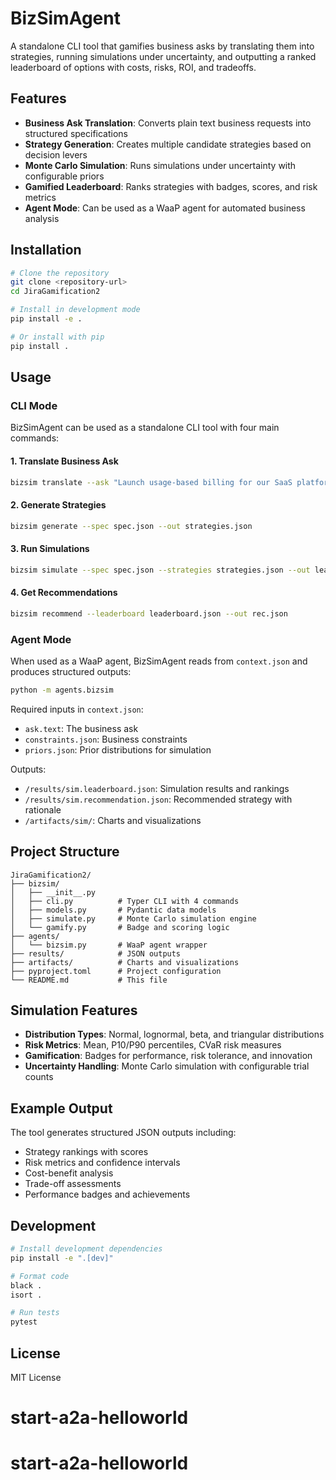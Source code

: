 # BizSimAgent

A standalone CLI tool that gamifies business asks by translating them into strategies, running simulations under uncertainty, and outputting a ranked leaderboard of options with costs, risks, ROI, and tradeoffs.

## Features

- **Business Ask Translation**: Converts plain text business requests into structured specifications
- **Strategy Generation**: Creates multiple candidate strategies based on decision levers
- **Monte Carlo Simulation**: Runs simulations under uncertainty with configurable priors
- **Gamified Leaderboard**: Ranks strategies with badges, scores, and risk metrics
- **Agent Mode**: Can be used as a WaaP agent for automated business analysis

## Installation

```bash
# Clone the repository
git clone <repository-url>
cd JiraGamification2

# Install in development mode
pip install -e .

# Or install with pip
pip install .
```

## Usage

### CLI Mode

BizSimAgent can be used as a standalone CLI tool with four main commands:

#### 1. Translate Business Ask
```bash
bizsim translate --ask "Launch usage-based billing for our SaaS platform" --out spec.json
```

#### 2. Generate Strategies
```bash
bizsim generate --spec spec.json --out strategies.json
```

#### 3. Run Simulations
```bash
bizsim simulate --spec spec.json --strategies strategies.json --out leaderboard.json --trials 1000
```

#### 4. Get Recommendations
```bash
bizsim recommend --leaderboard leaderboard.json --out rec.json
```

### Agent Mode

When used as a WaaP agent, BizSimAgent reads from `context.json` and produces structured outputs:

```bash
python -m agents.bizsim
```

Required inputs in `context.json`:
- `ask.text`: The business ask
- `constraints.json`: Business constraints
- `priors.json`: Prior distributions for simulation

Outputs:
- `/results/sim.leaderboard.json`: Simulation results and rankings
- `/results/sim.recommendation.json`: Recommended strategy with rationale
- `/artifacts/sim/`: Charts and visualizations

## Project Structure

```
JiraGamification2/
├── bizsim/
│   ├── __init__.py
│   ├── cli.py          # Typer CLI with 4 commands
│   ├── models.py       # Pydantic data models
│   ├── simulate.py     # Monte Carlo simulation engine
│   └── gamify.py       # Badge and scoring logic
├── agents/
│   └── bizsim.py       # WaaP agent wrapper
├── results/            # JSON outputs
├── artifacts/          # Charts and visualizations
├── pyproject.toml      # Project configuration
└── README.md           # This file
```

## Simulation Features

- **Distribution Types**: Normal, lognormal, beta, and triangular distributions
- **Risk Metrics**: Mean, P10/P90 percentiles, CVaR risk measures
- **Gamification**: Badges for performance, risk tolerance, and innovation
- **Uncertainty Handling**: Monte Carlo simulation with configurable trial counts

## Example Output

The tool generates structured JSON outputs including:
- Strategy rankings with scores
- Risk metrics and confidence intervals
- Cost-benefit analysis
- Trade-off assessments
- Performance badges and achievements

## Development

```bash
# Install development dependencies
pip install -e ".[dev]"

# Format code
black .
isort .

# Run tests
pytest
```

## License

MIT License
# start-a2a-helloworld
# start-a2a-helloworld
